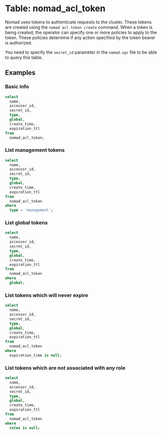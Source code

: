 # Table: nomad_acl_token

Nomad uses tokens to authenticate requests to the cluster. These tokens are created using the `nomad acl token create` command. When a token is being created, the operator can specify one or more policies to apply to the token. These policies determine if any action specified by the token bearer is authorized.

You need to specify the `secret_id` parameter in the `nomad.spc` file to be able to query this table.

## Examples

### Basic info

```sql
select
  name,
  accessor_id,
  secret_id,
  type,
  global,
  create_time,
  expiration_ttl
from
  nomad_acl_token;
```

### List management tokens

```sql
select
  name,
  accessor_id,
  secret_id,
  type,
  global,
  create_time,
  expiration_ttl
from
  nomad_acl_token
where
  type = 'management';
```

### List global tokens

```sql
select
  name,
  accessor_id,
  secret_id,
  type,
  global,
  create_time,
  expiration_ttl
from
  nomad_acl_token
where
  global;
```

### List tokens which will never expire

```sql
select
  name,
  accessor_id,
  secret_id,
  type,
  global,
  create_time,
  expiration_ttl
from
  nomad_acl_token
where
  expiration_time is null;
```

### List tokens which are not associated with any role

```sql
select
  name,
  accessor_id,
  secret_id,
  type,
  global,
  create_time,
  expiration_ttl
from
  nomad_acl_token
where
  roles is null;
```
